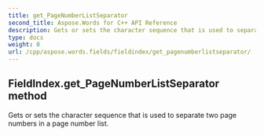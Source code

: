 ```yaml
---
title: get_PageNumberListSeparator
second_title: Aspose.Words for C++ API Reference
description: Gets or sets the character sequence that is used to separate two page numbers in a page number list. 
type: docs
weight: 0
url: /cpp/aspose.words.fields/fieldindex/get_pagenumberlistseparator/
---
```

## FieldIndex.get_PageNumberListSeparator method


Gets or sets the character sequence that is used to separate two page numbers in a page number list.

